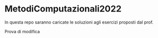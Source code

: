 # MetodiComputazionali2022
In questa repo saranno caricate le soluzioni agli esercizi proposti dal prof.

Prova di modifica
